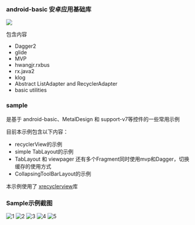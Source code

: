 ### android-basic 安卓应用基础库 ###
[![](https://jitpack.io/v/ls-china/android-basic.svg)](https://jitpack.io/#ls-china/android-basic)

包含内容
- Dagger2
- glide
- MVP
- hwangjr.rxbus
- rx.java2
- klog
- Abstract ListAdapter and RecyclerAdapter
- basic utilities

### sample ###

是基于 android-basic、MetalDesign 和 support-v7等控件的一些常用示例

目前本示例包含以下内容：
- recyclerView的示例
- simple TabLayout的示例
- TabLayout 和 viewpager 还有多个Fragment同时使用mvp和Dagger，切换缓存的使用方式
- CollapsingToolBarLayout的示例

本示例使用了 [xrecyclerview](https://github.com/jianghejie/XRecyclerView)库

### Sample示例截图 ###
![1](/demo/1.png)
![2](/demo/2.jpg)
![3](/demo/3.jpg)
![4](/demo/4.png)
![5](/demo/5.jpg)
